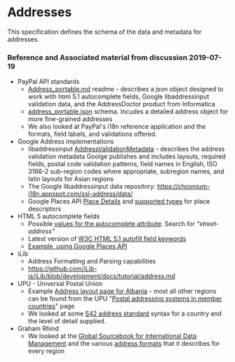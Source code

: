 # Addresses

This specification defines the schema of the data and metadata for addresses.



### Reference and Associated material from discussion 2019-07-19

* PayPal API standards
  * [Address_portable.md](https://github.com/paypal/api-standards/blob/master/v1/schema/json/README_address.md) readme - describes a json object designed to work with html 5.1 autocomplete fields, Google libaddressinput validation data, and the AddressDoctor product from Informatica
  * [address_portable.json](https://github.com/paypal/api-standards/blob/master/v1/schema/json/draft-04/address_portable.json) schema.  Incudes a detailed address object for more fine-grained addresses
  * We also looked at PayPal's i18n reference application and the formats, field labels, and validations offered.
* Google Address implementations
  * libaddressinput [AddressValidationMetadata](https://github.com/google/libaddressinput/wiki/AddressValidationMetadata) - describes the address validation metadata Goolge publishes and includes layouts, required fields, postal code validation patterns, field names in English, ISO 3166-2 sub-region codes where appropriate, subregion names, and latin layouts for Asian regions
  * The Google libaddressinput data repository: https://chromium-i18n.appspot.com/ssl-address/data/
  * Google Places API [Place Details](https://developers.google.com/maps/documentation/javascript/places#place_details) and [supported types](https://developers.google.com/places/web-service/supported_types) for place descriptors
* HTML 5 autocomplete fields
  * Possible [values for the autocomplete attribute](https://developer.mozilla.org/en-US/docs/Web/HTML/Attributes/autocomplete#Values). Search for _"street-address"_ 
  * Latest version of [W3C HTML 5.1 autofill field keywords](https://www.w3.org/TR/html51/sec-forms.html#autofill-field)
  * [Example, using Google Places API](https://developers.google.com/maps/documentation/javascript/examples/places-autocomplete-addressform) 
* iLib
  * Address Formatting and Parsing capabilities
  * https://github.com/iLib-js/iLib/blob/development/docs/tutorial/address.md
* UPU - Universal Postal Union
  * Example [Address layout page for Albania](http://www.upu.int/fileadmin/documentsFiles/activities/addressingUnit/albEn.pdf) - most all other regions can be found from the UPU "[Postal addressing systems in member countries](http://www.upu.int/en/activities/addressing/postal-addressing-systems-in-member-countries.html)" page
  * We looked at some [S42 address standard](http://www.upu.int/en/activities/addressing/s42-standard.html) syntax for a country and the level of detail supplied.
* Graham Rhind
  * We looked at the [Global Sourcebook for International Data Management](https://www.grcdi.nl/gsb/global%20sourcebook.html) and the various [address formats](https://www.grcdi.nl/gsb/world%20address%20formats.html) that it describes for every region

